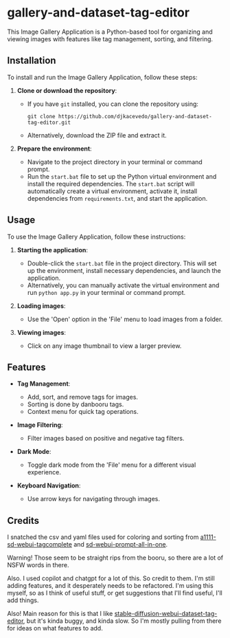 # gallery-and-dataset-tag-editor

This Image Gallery Application is a Python-based tool for organizing and viewing images with features like tag management, sorting, and filtering.

## Installation

To install and run the Image Gallery Application, follow these steps:

1. **Clone or download the repository**:
   - If you have `git` installed, you can clone the repository using:
     ```
     git clone https://github.com/djkacevedo/gallery-and-dataset-tag-editor.git
     ```
   - Alternatively, download the ZIP file and extract it.

2. **Prepare the environment**:
   - Navigate to the project directory in your terminal or command prompt.
   - Run the `start.bat` file to set up the Python virtual environment and install the required dependencies. The `start.bat` script will automatically create a virtual environment, activate it, install dependencies from `requirements.txt`, and start the application.

## Usage

To use the Image Gallery Application, follow these instructions:

1. **Starting the application**:
   - Double-click the `start.bat` file in the project directory. This will set up the environment, install necessary dependencies, and launch the application.
   - Alternatively, you can manually activate the virtual environment and run `python app.py` in your terminal or command prompt.

2. **Loading images**:
   - Use the 'Open' option in the 'File' menu to load images from a folder.

3. **Viewing images**:
   - Click on any image thumbnail to view a larger preview.

## Features

- **Tag Management**:
  - Add, sort, and remove tags for images.
  - Sorting is done by danbooru tags.  
  - Context menu for quick tag operations.

- **Image Filtering**:
  - Filter images based on positive and negative tag filters.

- **Dark Mode**:
  - Toggle dark mode from the 'File' menu for a different visual experience.

- **Keyboard Navigation**:
  - Use arrow keys for navigating through images.

## Credits

I snatched the csv and yaml files used for coloring and sorting from [a1111-sd-webui-tagcomplete](https://github.com/DominikDoom/a1111-sd-webui-tagcomplete) and [sd-webui-prompt-all-in-one](https://github.com/Physton/sd-webui-prompt-all-in-one).

Warning! Those seem to be straight rips from the booru, so there are a lot of NSFW words in there.

Also. I used copilot and chatgpt for a lot of this. So credit to them. I'm still adding features, and it desperately needs to be refactored. I'm using this myself, so as I think of useful stuff, or get suggestions that I'll find useful, I'll add things.

Also! Main reason for this is that I like [stable-diffusion-webui-dataset-tag-editor](https://github.com/toshiaki1729/stable-diffusion-webui-dataset-tag-editor), but it's kinda buggy, and kinda slow. So I'm mostly pulling from there for ideas on what features to add.

